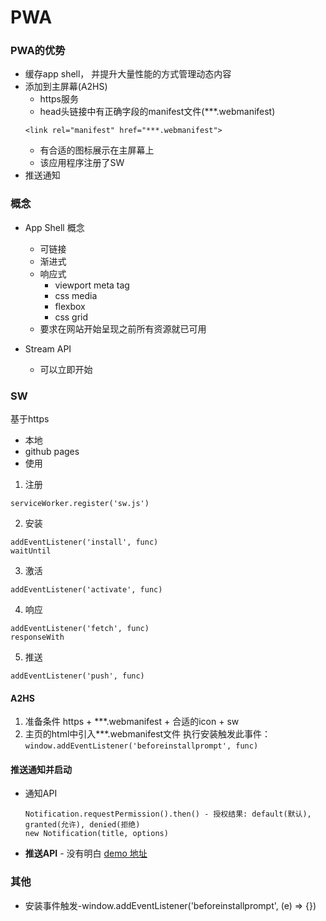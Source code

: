 # PWA



### PWA的优势
+ 缓存app shell， 并提升大量性能的方式管理动态内容
+ 添加到主屏幕(A2HS)
  - https服务
  - head头链接中有正确字段的manifest文件(***.webmanifest)
  ```
  <link rel="manifest" href="***.webmanifest">
  ```
  - 有合适的图标展示在主屏幕上
  - 该应用程序注册了SW
+ 推送通知

### 概念
+ App Shell 概念
  - 可链接
  - 渐进式
  - 响应式
    + viewport meta tag
    + css media
    + flexbox
    + css grid
  - 要求在网站开始呈现之前所有资源就已可用

+ Stream API
  - 可以立即开始

### SW
  基于https
  + 本地
  + github pages
 + 使用
  1. 注册
  ```
  serviceWorker.register('sw.js')
  ```

  2. 安装
  ```
  addEventListener('install', func)
  waitUntil
  ```

  3. 激活
  ```
  addEventListener('activate', func)
  ```

  4. 响应
  ```
  addEventListener('fetch', func)
  responseWith
  ```

  5. 推送
  ```
  addEventListener('push', func)
  ```

#### A2HS
  1. 准备条件
    https + ***.webmanifest + 合适的icon + sw
  2. 主页的html中引入***.webmanifest文件
    执行安装触发此事件：
    ```
    window.addEventListener('beforeinstallprompt', func)
    ```

#### 推送通知并启动
  + 通知API
    ```
    Notification.requestPermission().then() - 授权结果: default(默认), granted(允许), denied(拒绝)
    new Notification(title, options)
    ```

  + **推送API** - 没有明白
  [demo 地址](https://serviceworke.rs/push-payload_demo.html)



### 其他
+ 安装事件触发-window.addEventListener('beforeinstallprompt', (e) => {})